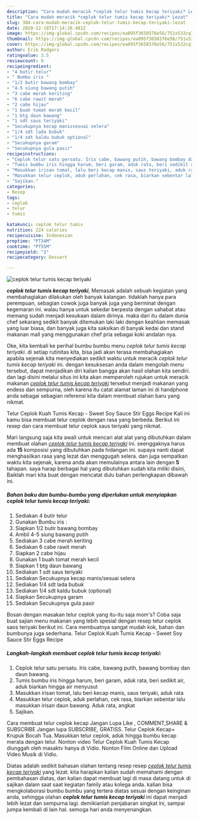 ```yaml
---
description: "Cara mudah meracik *ceplok telur tumis kecap teriyaki* Lezat"
title: "Cara mudah meracik *ceplok telur tumis kecap teriyaki* Lezat"
slug: 384-cara-mudah-meracik-ceplok-telur-tumis-kecap-teriyaki-lezat
date: 2020-12-18T17:14:20.481Z
image: https://img-global.cpcdn.com/recipes/ea095f3650376e56/751x532cq70/ceplok-telur-tumis-kecap-teriyaki-foto-resep-utama.jpg
thumbnail: https://img-global.cpcdn.com/recipes/ea095f3650376e56/751x532cq70/ceplok-telur-tumis-kecap-teriyaki-foto-resep-utama.jpg
cover: https://img-global.cpcdn.com/recipes/ea095f3650376e56/751x532cq70/ceplok-telur-tumis-kecap-teriyaki-foto-resep-utama.jpg
author: Erik Rodgers
ratingvalue: 3.5
reviewcount: 9
recipeingredient:
- "4 butir telur"
- " Bumbu iris "
- "1/2 butir bawang bombay"
- "4-5 siung bawang putih"
- "3 cabe merah keriting"
- "6 cabe rawit merah"
- "2 cabe hijau"
- "1 buah tomat merah kecil"
- "1 btg daun bawang"
- "1 sdt saus teriyaki"
- "Secukupnya kecap manissesuai selera"
- "1/4 sdt lada bubuk"
- "1/4 sdt kaldu bubuk optional"
- "Secukupnya garam"
- "Secukupnya gula pasir"
recipeinstructions:
- "Ceplok telur satu persatu. Iris cabe, bawang putih, bawang bombay dan daun bawang."
- "Tumis bumbu iris hingga harum, beri garam, aduk rata, beri sedikit air, aduk biarkan hingga air menyusut"
- "Masukkan irisan tomat, lalu beri kecap manis, saus teriyaki, aduk rata"
- "Masukkan telur ceplok, aduk perlahan, cek rasa, biarkan sebentar lalu masukkan irisan daun bawang. Aduk rata, angkat"
- "Sajikan."
categories:
- Resep
tags:
- ceplok
- telur
- tumis

katakunci: ceplok telur tumis 
nutrition: 224 calories
recipecuisine: Indonesian
preptime: "PT34M"
cooktime: "PT55M"
recipeyield: "2"
recipecategory: Dessert

---
```



![*ceplok telur tumis kecap teriyaki*](https://img-global.cpcdn.com/recipes/ea095f3650376e56/751x532cq70/ceplok-telur-tumis-kecap-teriyaki-foto-resep-utama.jpg)

<b><i>*ceplok telur tumis kecap teriyaki*</i></b>, Memasak adalah sebuah kegiatan yang membahagiakan dilakukan oleh banyak kalangan. tidaklah hanya para perempuan, sebagian cowok juga banyak juga yang berminat dengan kegemaran ini. walau hanya untuk sekedar berpesta dengan sahabat atau memang sudah menjadi kesukaan dalam dirinya. maka dari itu dalam dunia chef sekarang sedikit banyak ditemukan laki laki dengan keahlian memasak yang luar biasa, dan banyak juga kita saksikan di banyak kedai dan stand makanan mall yang menggunakan chef pria sebagai koki andalan nya.

Oke, kita kembali ke perihal bumbu bumbu menu <i>*ceplok telur tumis kecap teriyaki*</i>. di setiap rutinitas kita, bisa jadi akan terasa membahagiakan apabila sejenak kita menyediakan sedikit waktu untuk meracik *ceplok telur tumis kecap teriyaki* ini. dengan kesuksesan anda dalam mengolah menu tersebut, dapat menjadikan diri kalian bangga akan hasil olahan kita sendiri. dan lagi disini melalui situs ini kita akan memperoleh rujukan untuk meracik makanan <u>*ceplok telur tumis kecap teriyaki*</u> tersebut menjadi makanan yang endess dan sempurna, oleh karena itu catat alamat laman ini di handphone anda sebagai sebagian referensi kita dalam membuat olahan baru yang nikmat.

Telur Ceplok Kuah Tumis Kecap - Sweet Soy Sauce Stir Eggs Recipe Kali ini kamu bisa membuat telur ceplok dengan rasa yang berbeda. Berikut ini resep dan cara membuat telur ceplok saus teriyaki yang nikmat.


Mari langsung saja kita awali untuk mencari alat alat yang dibutuhkan dalam membuat olahan <u><i>*ceplok telur tumis kecap teriyaki*</i></u> ini. seenggaknya harus ada <b>15</b> komposisi yang dibutuhkan pada hidangan ini. supaya nanti dapat menghasilkan rasa yang lezat dan menggugah selera. dan juga sempatkan waktu kita sejenak, karena anda akan memulainya antara lain dengan <b>5</b> tahapan. saya harap berbagai hal yang dibutuhkan sudah kita miliki disini, Baiklah mari kita buat dengan mencatat dulu bahan perlengkapan dibawah ini.

<!--inarticleads1-->

##### Bahan baku dan bumbu-bumbu yang diperlukan untuk menyiapkan *ceplok telur tumis kecap teriyaki*:

1. Sediakan 4 butir telur
1. Gunakan  Bumbu iris :
1. Siapkan 1/2 butir bawang bombay
1. Ambil 4-5 siung bawang putih
1. Sediakan 3 cabe merah keriting
1. Sediakan 6 cabe rawit merah
1. Siapkan 2 cabe hijau
1. Gunakan 1 buah tomat merah kecil
1. Siapkan 1 btg daun bawang
1. Sediakan 1 sdt saus teriyaki
1. Sediakan Secukupnya kecap manis/sesuai selera
1. Sediakan 1/4 sdt lada bubuk
1. Sediakan 1/4 sdt kaldu bubuk (optional)
1. Siapkan Secukupnya garam
1. Sediakan Secukupnya gula pasir


Bosan dengan masakan telur ceplok yang itu-itu saja mom&#39;s? Coba saja buat sajian menu makanan yang lebih spesial dengan resep telur ceplok saos teriyaki berikut ini. Cara membuatnya sangat mudah kok, bahan dan bumbunya juga sederhana. Telur Ceplok Kuah Tumis Kecap - Sweet Soy Sauce Stir Eggs Recipe 

<!--inarticleads2-->

##### Langkah-langkah membuat *ceplok telur tumis kecap teriyaki*:

1. Ceplok telur satu persatu. Iris cabe, bawang putih, bawang bombay dan daun bawang.
1. Tumis bumbu iris hingga harum, beri garam, aduk rata, beri sedikit air, aduk biarkan hingga air menyusut
1. Masukkan irisan tomat, lalu beri kecap manis, saus teriyaki, aduk rata
1. Masukkan telur ceplok, aduk perlahan, cek rasa, biarkan sebentar lalu masukkan irisan daun bawang. Aduk rata, angkat
1. Sajikan.


Cara membuat telur ceplok kecap Jangan Lupa Like , COMMENT,SHARE &amp; SUBSCRIBE Jangan lupa SUBSCRIBE, GRATISS. Telur Ceplok Kecap+ Krupuk Bocah Tua. Masukkan telur ceplok, aduk hingga bumbu kecap merata dengan telur. Nonton video Telur Ceplok Kuah Tumis Kecap diunggah oleh masaktv hanya di Vidio. Nonton Film Online dan Upload Video Musik di Vidio. 

Diatas adalah sedikit bahasan olahan tentang resep resep <u>*ceplok telur tumis kecap teriyaki*</u> yang lezat. kita harapkan kalian sudah memahami dengan pembahasan diatas, dan kalian dapat membuat lagi di masa datang untuk di sajikan dalam saat saat kegiatan family atau kolega anda. kalian bisa mengkolaborasi bumbu bumbu yang tertera diatas sesuai dengan keinginan anda, sehingga olahan <b>*ceplok telur tumis kecap teriyaki*</b> ini dapat menjadi lebih lezat dan sempurna lagi. demikianlah penjabaran singkat ini, sampai jumpa kembali di lain hal. semoga hari anda menyenangkan.
